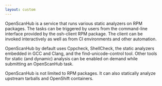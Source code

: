 ```yaml
---
layout: custom
---
```

 OpenScanHub is a service that runs various static analyzers on RPM packages. The tasks can be triggered by users from the command-line interface provided by the osh-client RPM package. The client can be invoked interactively as well as from CI environments and other automation.

OpenScanHub by default uses Cppcheck, ShellCheck, the static analyzers embedded in GCC and Clang, and the find-unicode-control tool. Other tools for static (and dynamic) analysis can be enabled on demand while submitting an OpenScanHub task.

OpenScanHub is not limited to RPM packages. It can also statically analyze upstream tarballs and OpenShift containers.
